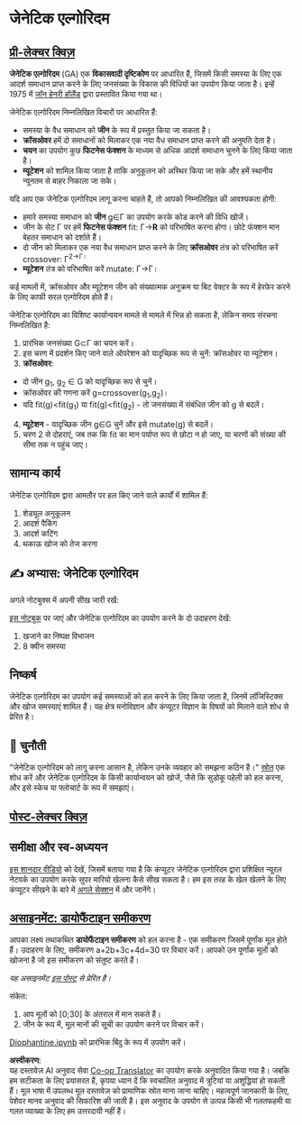 <!--
CO_OP_TRANSLATOR_METADATA:
{
  "original_hash": "893aa368cb485da704b466a0f3775587",
  "translation_date": "2025-08-24T09:57:16+00:00",
  "source_file": "lessons/6-Other/21-GeneticAlgorithms/README.md",
  "language_code": "hi"
}
-->
# जेनेटिक एल्गोरिदम

## [प्री-लेक्चर क्विज़](https://red-field-0a6ddfd03.1.azurestaticapps.net/quiz/121)

**जेनेटिक एल्गोरिदम** (GA) एक **विकासवादी दृष्टिकोण** पर आधारित हैं, जिसमें किसी समस्या के लिए एक आदर्श समाधान प्राप्त करने के लिए जनसंख्या के विकास की विधियों का उपयोग किया जाता है। इन्हें 1975 में [जॉन हेनरी हॉलैंड](https://wikipedia.org/wiki/John_Henry_Holland) द्वारा प्रस्तावित किया गया था।

जेनेटिक एल्गोरिदम निम्नलिखित विचारों पर आधारित हैं:

* समस्या के वैध समाधान को **जीन** के रूप में प्रस्तुत किया जा सकता है।
* **क्रॉसओवर** हमें दो समाधानों को मिलाकर एक नया वैध समाधान प्राप्त करने की अनुमति देता है।
* **चयन** का उपयोग कुछ **फिटनेस फंक्शन** के माध्यम से अधिक आदर्श समाधान चुनने के लिए किया जाता है।
* **म्यूटेशन** को शामिल किया जाता है ताकि अनुकूलन को अस्थिर किया जा सके और हमें स्थानीय न्यूनतम से बाहर निकाला जा सके।

यदि आप एक जेनेटिक एल्गोरिदम लागू करना चाहते हैं, तो आपको निम्नलिखित की आवश्यकता होगी:

 * हमारे समस्या समाधान को **जीन** g∈Γ का उपयोग करके कोड करने की विधि खोजें।
 * जीन के सेट Γ पर हमें **फिटनेस फंक्शन** fit: Γ→**R** को परिभाषित करना होगा। छोटे फंक्शन मान बेहतर समाधान को दर्शाते हैं।
 * दो जीन को मिलाकर एक नया वैध समाधान प्राप्त करने के लिए **क्रॉसओवर** तंत्र को परिभाषित करें crossover: Γ<sup>2</sub>→Γ।
 * **म्यूटेशन** तंत्र को परिभाषित करें mutate: Γ→Γ।

कई मामलों में, क्रॉसओवर और म्यूटेशन जीन को संख्यात्मक अनुक्रम या बिट वेक्टर के रूप में हेरफेर करने के लिए काफी सरल एल्गोरिदम होते हैं।

जेनेटिक एल्गोरिदम का विशिष्ट कार्यान्वयन मामले से मामले में भिन्न हो सकता है, लेकिन समग्र संरचना निम्नलिखित है:

1. प्रारंभिक जनसंख्या G⊂Γ का चयन करें।
2. इस चरण में प्रदर्शन किए जाने वाले ऑपरेशन को यादृच्छिक रूप से चुनें: क्रॉसओवर या म्यूटेशन।
3. **क्रॉसओवर**:
  * दो जीन g<sub>1</sub>, g<sub>2</sub> ∈ G को यादृच्छिक रूप से चुनें।
  * क्रॉसओवर की गणना करें g=crossover(g<sub>1</sub>,g<sub>2</sub>)।
  * यदि fit(g)<fit(g<sub>1</sub>) या fit(g)<fit(g<sub>2</sub>) - तो जनसंख्या में संबंधित जीन को g से बदलें।
4. **म्यूटेशन** - यादृच्छिक जीन g∈G चुनें और इसे mutate(g) से बदलें।
5. चरण 2 से दोहराएं, जब तक कि fit का मान पर्याप्त रूप से छोटा न हो जाए, या चरणों की संख्या की सीमा तक न पहुंच जाए।

## सामान्य कार्य

जेनेटिक एल्गोरिदम द्वारा आमतौर पर हल किए जाने वाले कार्यों में शामिल हैं:

1. शेड्यूल अनुकूलन
1. आदर्श पैकिंग
1. आदर्श कटिंग
1. थकाऊ खोज को तेज करना

## ✍️ अभ्यास: जेनेटिक एल्गोरिदम

अगले नोटबुक्स में अपनी सीख जारी रखें:

[इस नोटबुक](../../../../../lessons/6-Other/21-GeneticAlgorithms/Genetic.ipynb) पर जाएं और जेनेटिक एल्गोरिदम का उपयोग करने के दो उदाहरण देखें:

1. खजाने का निष्पक्ष विभाजन
1. 8 क्वीन समस्या

## निष्कर्ष

जेनेटिक एल्गोरिदम का उपयोग कई समस्याओं को हल करने के लिए किया जाता है, जिनमें लॉजिस्टिक्स और खोज समस्याएं शामिल हैं। यह क्षेत्र मनोविज्ञान और कंप्यूटर विज्ञान के विषयों को मिलाने वाले शोध से प्रेरित है।

## 🚀 चुनौती

"जेनेटिक एल्गोरिदम को लागू करना आसान है, लेकिन उनके व्यवहार को समझना कठिन है।" [स्रोत](https://wikipedia.org/wiki/Genetic_algorithm) एक शोध करें और जेनेटिक एल्गोरिदम के किसी कार्यान्वयन को खोजें, जैसे कि सुडोकू पहेली को हल करना, और इसे स्केच या फ्लोचार्ट के रूप में समझाएं।

## [पोस्ट-लेक्चर क्विज़](https://red-field-0a6ddfd03.1.azurestaticapps.net/quiz/221)

## समीक्षा और स्व-अध्ययन

[इस शानदार वीडियो](https://www.youtube.com/watch?v=qv6UVOQ0F44) को देखें, जिसमें बताया गया है कि कंप्यूटर जेनेटिक एल्गोरिदम द्वारा प्रशिक्षित न्यूरल नेटवर्क का उपयोग करके सुपर मारियो खेलना कैसे सीख सकता है। हम इस तरह के खेल खेलने के लिए कंप्यूटर सीखने के बारे में [अगले सेक्शन](../22-DeepRL/README.md) में और जानेंगे।

## [असाइनमेंट: डायोफैंटाइन समीकरण](../../../../../lessons/6-Other/21-GeneticAlgorithms/Diophantine.ipynb)

आपका लक्ष्य तथाकथित **डायोफैंटाइन समीकरण** को हल करना है - एक समीकरण जिसमें पूर्णांक मूल होते हैं। उदाहरण के लिए, समीकरण a+2b+3c+4d=30 पर विचार करें। आपको उन पूर्णांक मूलों को खोजना है जो इस समीकरण को संतुष्ट करते हैं।

*यह असाइनमेंट [इस पोस्ट](https://habr.com/post/128704/) से प्रेरित है।*

संकेत:

1. आप मूलों को [0;30] के अंतराल में मान सकते हैं।
1. जीन के रूप में, मूल मानों की सूची का उपयोग करने पर विचार करें।

[Diophantine.ipynb](../../../../../lessons/6-Other/21-GeneticAlgorithms/Diophantine.ipynb) को प्रारंभिक बिंदु के रूप में उपयोग करें।

**अस्वीकरण**:  
यह दस्तावेज़ AI अनुवाद सेवा [Co-op Translator](https://github.com/Azure/co-op-translator) का उपयोग करके अनुवादित किया गया है। जबकि हम सटीकता के लिए प्रयासरत हैं, कृपया ध्यान दें कि स्वचालित अनुवाद में त्रुटियां या अशुद्धियां हो सकती हैं। मूल भाषा में उपलब्ध मूल दस्तावेज़ को प्रामाणिक स्रोत माना जाना चाहिए। महत्वपूर्ण जानकारी के लिए, पेशेवर मानव अनुवाद की सिफारिश की जाती है। इस अनुवाद के उपयोग से उत्पन्न किसी भी गलतफहमी या गलत व्याख्या के लिए हम उत्तरदायी नहीं हैं।
